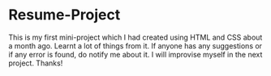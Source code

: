 # Resume-Project
This is my first mini-project which I had created using HTML and CSS about a month ago.
Learnt a lot of things from it.
If anyone has any suggestions or if any error is found, do notify me about it.
I will improvise myself in the next project. 
Thanks!
